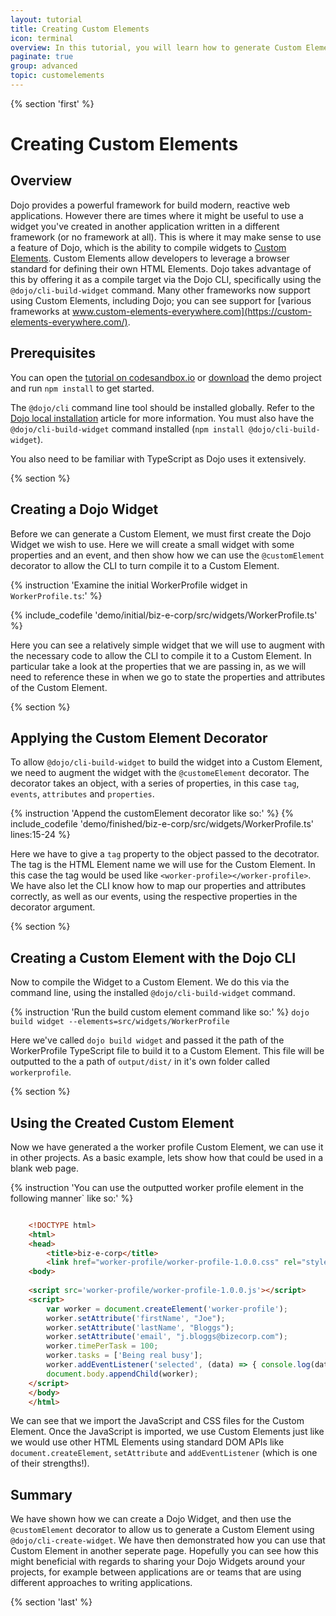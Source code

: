 ```yaml
---
layout: tutorial
title: Creating Custom Elements
icon: terminal
overview: In this tutorial, you will learn how to generate Custom Elements from Dojo Widgets you have created
paginate: true
group: advanced
topic: customelements
---
```


{% section 'first' %}

# Creating Custom Elements

## Overview
Dojo provides a powerful framework for build modern, reactive web applications. However there are times where it might be useful to use a widget you've created in another application written in a different framework (or no framework at all). This is where it may make sense to use a feature of Dojo, which is the ability to compile widgets to [Custom Elements](https://developer.mozilla.org/en-US/docs/Web/API/Window/customElements). Custom Elements allow developers to leverage a browser standard for defining their own HTML Elements. Dojo takes advantage of this by offering it as a compile target via the Dojo CLI, specifically using the `@dojo/cli-build-widget` command. Many other frameworks now support using Custom Elements, including Dojo; you can see support for [various frameworks at www.custom-elements-everywhere.com](https://custom-elements-everywhere.com/).

## Prerequisites
You can open the [tutorial on codesandbox.io](https://codesandbox.io/s/github/dojo/dojo.io/tree/master/site/source/tutorials/1070_custom_elements/demo/initial/biz-e-corp) or [download](../assets/1070_custom_elements-initial.zip) the demo project and run `npm install` to get started.

The `@dojo/cli` command line tool should be installed globally. Refer to the [Dojo local installation](../000_local_installation/) article for more information. You must also have the `@dojo/cli-build-widget` command installed (`npm install @dojo/cli-build-widget`).

You also need to be familiar with TypeScript as Dojo uses it extensively.

{% section %}

## Creating a Dojo Widget

Before we can generate a Custom Element, we must first create the Dojo Widget we wish to use. Here we will create a small widget with some properties and an event, and then show how we can use the `@customElement` decorator to allow the CLI to turn compile it to a Custom Element.

{% instruction 'Examine the initial WorkerProfile widget in `WorkerProfile.ts`:' %}

{% include_codefile 'demo/initial/biz-e-corp/src/widgets/WorkerProfile.ts' %}

Here you can see a relatively simple widget that we will use to augment with the necessary code to allow the CLI to compile it to a Custom Element. In particular take a look at the properties that we are passing in, as we will need to reference these in when we go to state the properties and attributes of the Custom Element.

{% section %}

## Applying the Custom Element Decorator

To allow `@dojo/cli-build-widget` to build the widget into a Custom Element, we need to augment the widget with the `@customeElement` decorator. The decorator takes an object, with a series of properties, in this case `tag`, `events`, `attributes` and `properties`.

{% instruction 'Append the customElement decorator like so:' %}
{% include_codefile 'demo/finished/biz-e-corp/src/widgets/WorkerProfile.ts' lines:15-24 %}

Here we have to give a `tag` property to the object passed to the decotrator. The tag is the HTML Element name we will use for the Custom Element. In this case the tag would be used like `<worker-profile></worker-profile>`. We have also let the CLI know how to map our properties and attributes correctly, as well as our events, using the respective properties in the decorator argument. 

{% section %}

## Creating a Custom Element with the Dojo CLI

Now to compile the Widget to a Custom Element. We do this via the command line, using the installed `@dojo/cli-build-widget` command.

{% instruction 'Run the build custom element command like so:' %}
`dojo build widget --elements=src/widgets/WorkerProfile`

Here we've called `dojo build widget` and passed it the path of the WorkerProfile TypeScript file to build it to a Custom Element. This file will be outputted to the a path of `output/dist/` in it's own folder called `workerprofile`.

{% section %}

## Using the Created Custom Element

Now we have generated a the worker profile Custom Element, we can use it in other projects. As a basic example, lets show how that could be used in a blank web page.

{% instruction 'You can use the outputted worker profile element in the following manner` like so:' %}

```html

	<!DOCTYPE html>
	<html>
	<head>
		<title>biz-e-corp</title>
		<link href="worker-profile/worker-profile-1.0.0.css" rel="stylesheet"></head>
	<body>
	
	<script src='worker-profile/worker-profile-1.0.0.js'></script>
	<script> 
		var worker = document.createElement('worker-profile');
		worker.setAttribute('firstName', "Joe");
		worker.setAttribute('lastName', "Bloggs");
		worker.setAttribute('email', "j.bloggs@bizecorp.com");
		worker.timePerTask = 100;
		worker.tasks = ['Being real busy'];
		worker.addEventListener('selected', (data) => { console.log(data.detail) })
		document.body.appendChild(worker);
	</script>
	</body>
	</html>

```

We can see that we import the JavaScript and CSS files for the Custom Element. Once the JavaScript is imported, we use Custom Elements just like we would use other HTML Elements using standard DOM APIs like `document.createElement`, `setAttribute` and `addEventListener` (which is one of their strengths!). 

## Summary

We have shown how we can create a Dojo Widget, and then use the `@customElement` decorator to allow us to generate a Custom Element using `@dojo/cli-create-widget`. We have then demonstrated how you can use that Custom Element in another seperate page. Hopefully you can see how this might beneficial with regards to sharing your Dojo Widgets around your projects, for example between applications are or teams that are using different approaches to writing applications.

{% section 'last' %}
